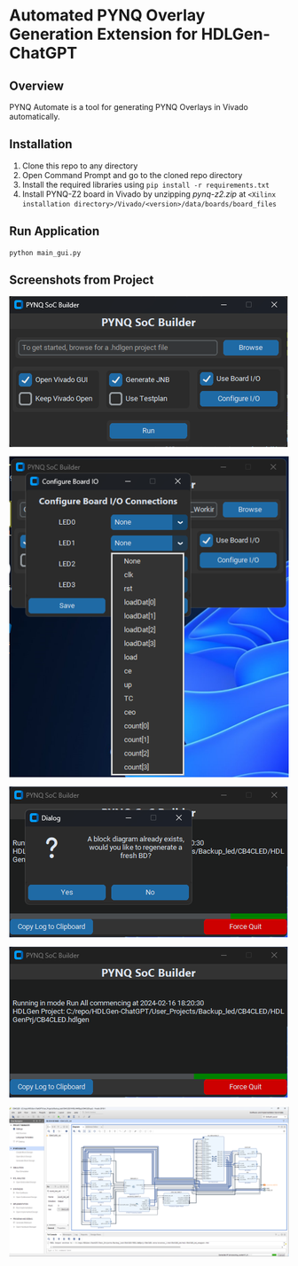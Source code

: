 # Automated PYNQ Overlay Generation Extension for HDLGen-ChatGPT

## Overview 

PYNQ Automate is a tool for generating PYNQ Overlays in Vivado automatically.

## Installation

1. Clone this repo to any directory
2. Open Command Prompt and go to the cloned repo directory
3. Install the required libraries using ```pip install -r requirements.txt```
4. Install PYNQ-Z2 board in Vivado by unzipping _pynq-z2.zip_ at ```<Xilinx installation directory>/Vivado/<version>/data/boards/board_files```

## Run Application

```
python main_gui.py
```

## Screenshots from Project

![Main Menu GUI](docs/main_menu_gui.png)

![IO Config GUI](docs/IO_Config_Menu.png)

![Check BD Prompt](docs/Check_BD.png)

![In Progress](docs/in_progress.png)

![Vivado BD Produced](docs/vivado_bd.png)
